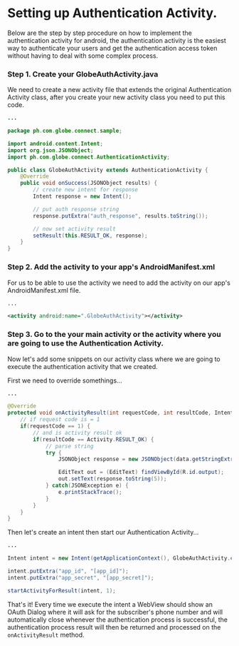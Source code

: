 # Setting up Authentication Activity.

Below are the step by step procedure on how to implement the authentication activity for android, the authentication
activity is the easiest way to authenticate your users and get the authentication access token without having to deal
with some complex process.

### Step 1. Create your GlobeAuthActivity.java

We need to create a new activity file that extends the original Authentication Activity class, after you create your
new activity class you need to put this code.

```java
...

package ph.com.globe.connect.sample;

import android.content.Intent;
import org.json.JSONObject;
import ph.com.globe.connect.AuthenticationActivity;

public class GlobeAuthActivity extends AuthenticationActivity {
    @Override
    public void onSuccess(JSONObject results) {
        // create new intent for response
        Intent response = new Intent();

        // put auth response string
        response.putExtra("auth_response", results.toString());

        // now set activity result
        setResult(this.RESULT_OK, response);
    }
}

```

### Step 2. Add the activity to your app's AndroidManifest.xml

For us to be able to use the activity we need to add the activity on our app's AndroidManifest.xml file.

```xml
...

<activity android:name=".GlobeAuthActivity"></activity>
```


### Step 3. Go to the your main activity or the activity where you are going to use the Authentication Activity.

Now let's add some snippets on our activity class where we are going to execute the authentication activity that we created.

First we need to override somethings...
```java
...

@Override
protected void onActivityResult(int requestCode, int resultCode, Intent data) {
    // if request code is = 1
    if(requestCode == 1) {
        // and is activity result ok
        if(resultCode == Activity.RESULT_OK) {
            // parse string
            try {
                JSONObject response = new JSONObject(data.getStringExtra("auth_response"));

                EditText out = (EditText) findViewById(R.id.output);
                out.setText(response.toString(5));
            } catch(JSONException e) {
                e.printStackTrace();
            }
        }
    }
}
```

Then let's create an intent then start our Authentication Activity...

```java
...

Intent intent = new Intent(getApplicationContext(), GlobeAuthActivity.class);

intent.putExtra("app_id", "[app_id]");
intent.putExtra("app_secret", "[app_secret]");

startActivityForResult(intent, 1);
```


That's it! Every time we execute the intent a WebView should show an OAuth Dialog where it will ask for the subscriber's phone number and will automatically close whenever the authentication process is successful, the authentication process result will then be returned and processed on the `onActivityResult` method.
